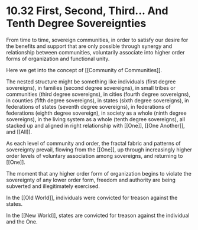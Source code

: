 # 10.32 First, Second, Third... And Tenth Degree Sovereignties

From time to time, sovereign communities, in order to satisfy our desire for the benefits and support that are only possible through synergy and relationship between communities, voluntarily associate into higher order forms of organization and functional unity. 

Here we get into the concept of [[Community of Communities]]. 

The nested structure might be something like individuals (first degree sovereigns), in families (second degree sovereigns), in small tribes or communities (third degree sovereigns), in cities (fourth degree sovereigns), in counties (fifth degree sovereigns), in states (sixth degree sovereigns), in federations of states (seventh degree sovereigns), in federations of federations (eighth degree sovereign), in society as a whole (ninth degree sovereigns), in the living system as a whole (tenth degree sovereigns), all stacked up and aligned in right relationship with [[One]], [[One Another]], and [[All]]. 

As each level of community and order, the fractal fabric and patterns of sovereignty prevail, flowing from the [[One]], up through increasingly higher order levels of voluntary association among sovereigns, and returning to [[One]]. 

The moment that any higher order form of organization begins to violate the sovereignty of any lower order form, freedom and authority are being subverted and illegitimately exercised.  

In the [[Old World]], individuals were convicted for treason against the states.  

In the [[New World]], states are convicted for treason against the individual and the One.

